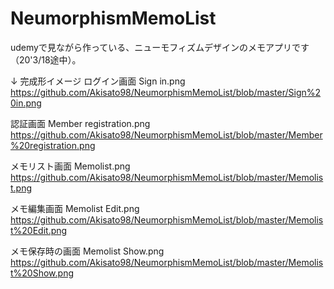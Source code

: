 # NeumorphismMemoList
udemyで見ながら作っている、ニューモフィズムデザインのメモアプリです（20'3/18途中）。

↓ 完成形イメージ
ログイン画面 Sign in.png
https://github.com/Akisato98/NeumorphismMemoList/blob/master/Sign%20in.png

認証画面 Member registration.png
https://github.com/Akisato98/NeumorphismMemoList/blob/master/Member%20registration.png

メモリスト画面 Memolist.png
https://github.com/Akisato98/NeumorphismMemoList/blob/master/Memolist.png

メモ編集画面 Memolist Edit.png
https://github.com/Akisato98/NeumorphismMemoList/blob/master/Memolist%20Edit.png

メモ保存時の画面 Memolist Show.png
https://github.com/Akisato98/NeumorphismMemoList/blob/master/Memolist%20Show.png
